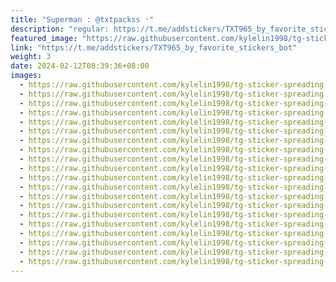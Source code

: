```yaml
---
title: "Superman : @txtpackss ◝"
description: "regular: https://t.me/addstickers/TXT965_by_favorite_stickers_bot"
featured_image: "https://raw.githubusercontent.com/kylelin1998/tg-sticker-spreading-worldwide-images/main/img/23bc589f-c122-45ae-b225-00303213585e.jpg"
link: "https://t.me/addstickers/TXT965_by_favorite_stickers_bot"
weight: 3
date: 2024-02-12T08:39:36+08:00
images:
  - https://raw.githubusercontent.com/kylelin1998/tg-sticker-spreading-worldwide-images/main/img/23bc589f-c122-45ae-b225-00303213585e.jpg
  - https://raw.githubusercontent.com/kylelin1998/tg-sticker-spreading-worldwide-images/main/img/e1b56b97-3ba3-4f69-9206-36f31ba6b247.jpg
  - https://raw.githubusercontent.com/kylelin1998/tg-sticker-spreading-worldwide-images/main/img/736ad418-7c78-45f4-ba9d-4070c5f69490.jpg
  - https://raw.githubusercontent.com/kylelin1998/tg-sticker-spreading-worldwide-images/main/img/8b257e74-f272-409b-b441-f60f535648f7.jpg
  - https://raw.githubusercontent.com/kylelin1998/tg-sticker-spreading-worldwide-images/main/img/5a958b86-8452-4632-a22c-f657020e1407.jpg
  - https://raw.githubusercontent.com/kylelin1998/tg-sticker-spreading-worldwide-images/main/img/e30399bd-80e7-4bc6-af31-55a6872a87b1.jpg
  - https://raw.githubusercontent.com/kylelin1998/tg-sticker-spreading-worldwide-images/main/img/1f504579-4030-4c75-a052-4d3f0dd5c35f.jpg
  - https://raw.githubusercontent.com/kylelin1998/tg-sticker-spreading-worldwide-images/main/img/07b14a0a-c122-48c8-bb56-be8e746df31a.jpg
  - https://raw.githubusercontent.com/kylelin1998/tg-sticker-spreading-worldwide-images/main/img/3704f38b-d208-4f06-8e68-1c9358bfc522.jpg
  - https://raw.githubusercontent.com/kylelin1998/tg-sticker-spreading-worldwide-images/main/img/7b670039-2cbe-42b0-8855-8fbe42df5baa.jpg
  - https://raw.githubusercontent.com/kylelin1998/tg-sticker-spreading-worldwide-images/main/img/e177c5a7-7276-4e38-a93c-b971abfa1b91.jpg
  - https://raw.githubusercontent.com/kylelin1998/tg-sticker-spreading-worldwide-images/main/img/298600d4-4c8f-4359-8197-efa4007a990f.jpg
  - https://raw.githubusercontent.com/kylelin1998/tg-sticker-spreading-worldwide-images/main/img/a8ae620e-4145-449a-8696-d24a469df0d3.jpg
  - https://raw.githubusercontent.com/kylelin1998/tg-sticker-spreading-worldwide-images/main/img/ec10e497-7d69-4aaf-a259-50ecfd107dd0.jpg
  - https://raw.githubusercontent.com/kylelin1998/tg-sticker-spreading-worldwide-images/main/img/3ed43a5e-f9d7-4833-8e92-1f99336ae783.jpg
  - https://raw.githubusercontent.com/kylelin1998/tg-sticker-spreading-worldwide-images/main/img/d68b5299-4c50-40d2-90d3-7d77e4d0a695.jpg
  - https://raw.githubusercontent.com/kylelin1998/tg-sticker-spreading-worldwide-images/main/img/e1cf80f1-9759-4a96-97b0-ca3858ffd375.jpg
  - https://raw.githubusercontent.com/kylelin1998/tg-sticker-spreading-worldwide-images/main/img/fa66a058-c556-442a-b874-012f98ce6fe6.jpg
  - https://raw.githubusercontent.com/kylelin1998/tg-sticker-spreading-worldwide-images/main/img/1bf23f4d-9413-4a6c-a548-b5c297559839.jpg
  - https://raw.githubusercontent.com/kylelin1998/tg-sticker-spreading-worldwide-images/main/img/805a6533-364b-4a7b-984a-da777726e1fe.jpg
---
```


